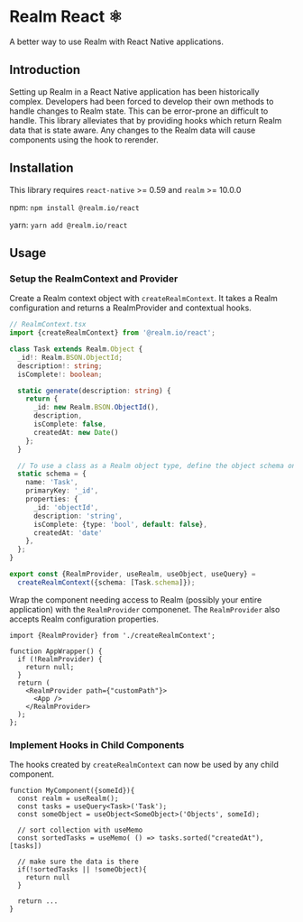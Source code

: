# Realm React ⚛️ 

A better way to use Realm with React Native applications.

## Introduction
Setting up Realm in a React Native application has been historically complex. Developers had been forced to develop their own methods to handle changes to Realm state.  This can be error-prone an difficult to handle.  This library alleviates that by providing hooks which return Realm data that is state aware.  Any changes to the Realm data will cause components using the hook to rerender.

## Installation

This library requires `react-native` >= 0.59 and `realm` >= 10.0.0

npm:
```npm install @realm.io/react```

yarn:
```yarn add @realm.io/react```


## Usage
### Setup the RealmContext and Provider

Create a Realm context object with `createRealmContext`.  It takes a Realm configuration and returns a RealmProvider and contextual hooks.

```typescript
// RealmContext.tsx
import {createRealmContext} from '@realm.io/react';

class Task extends Realm.Object {
  _id!: Realm.BSON.ObjectId;
  description!: string;
  isComplete!: boolean;

  static generate(description: string) {
    return {
      _id: new Realm.BSON.ObjectId(),
      description,
      isComplete: false,
      createdAt: new Date()
    };
  }

  // To use a class as a Realm object type, define the object schema on the static property "schema".
  static schema = {
    name: 'Task',
    primaryKey: '_id',
    properties: {
      _id: 'objectId',
      description: 'string',
      isComplete: {type: 'bool', default: false},
      createdAt: 'date'
    },
  };
}

export const {RealmProvider, useRealm, useObject, useQuery} =
  createRealmContext({schema: [Task.schema]});
```

Wrap the component needing access to Realm (possibly your entire application) with the `RealmProvider` componenet.
The `RealmProvider` also accepts Realm configuration properties.

```tsx
import {RealmProvider} from './createRealmContext';

function AppWrapper() {
  if (!RealmProvider) {
    return null;
  }
  return (
    <RealmProvider path={"customPath"}>
      <App />
    </RealmProvider>
  );
};
```
### Implement Hooks in Child Components

The hooks created by `createRealmContext` can now be used by any child component.

```tsx
function MyComponent({someId}){
  const realm = useRealm();
  const tasks = useQuery<Task>('Task');
  const someObject = useObject<SomeObject>('Objects', someId);

  // sort collection with useMemo
  const sortedTasks = useMemo( () => tasks.sorted("createdAt"), [tasks])

  // make sure the data is there
  if(!sortedTasks || !someObject){
    return null
  }

  return ...
}
```


